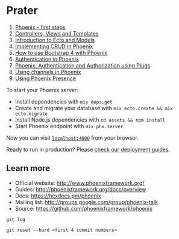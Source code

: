 # Prater

1. [Phoenix - first steps](http://whatdidilearn.info/2018/01/14/phoenix-first-steps.html)
2. [Controllers, Views and Templates](http://whatdidilearn.info/2018/01/21/controllers-views-and-templates.html)
3. [Introduction to Ecto and Models](http://whatdidilearn.info/2018/01/28/introduction-to-ecto-and-models.html)
4. [Implementing CRUD in Phoenix](http://whatdidilearn.info/2018/02/04/implementing-crud-in-phoenix.html)
5. [How to use Bootstrap 4 with Phoenix](http://whatdidilearn.info/2018/02/11/how-to-use-bootstrap-4-with-phoenix.html)
6. [Authentication in Phoenix](http://whatdidilearn.info/2018/02/18/authentication-in-phoenix.html)
7. [Phoenix: Authentication and Authorization using Plugs](http://whatdidilearn.info/2018/02/25/phoenix-authentication-and-authorization-using-plugs.html)
8. [Using channels in Phoenix](http://whatdidilearn.info/2018/03/04/using-channels-in-phoenix.html)
9. [Using Phoenix Presence](http://whatdidilearn.info/2018/03/11/using-phoenix-presence.html)

To start your Phoenix server:

  * Install dependencies with `mix deps.get`
  * Create and migrate your database with `mix ecto.create && mix ecto.migrate`
  * Install Node.js dependencies with `cd assets && npm install`
  * Start Phoenix endpoint with `mix phx.server`

Now you can visit [`localhost:4000`](http://localhost:4000) from your browser.

Ready to run in production? Please [check our deployment guides](http://www.phoenixframework.org/docs/deployment).

## Learn more

  * Official website: http://www.phoenixframework.org/
  * Guides: http://phoenixframework.org/docs/overview
  * Docs: https://hexdocs.pm/phoenix
  * Mailing list: http://groups.google.com/group/phoenix-talk
  * Source: https://github.com/phoenixframework/phoenix

`git log`

`git reset --hard <first 4 commit numbers>`